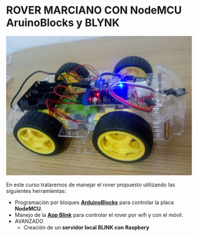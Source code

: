# ROVER MARCIANO CON NodeMCU AruinoBlocks y BLYNK

![](/assets/rover.jpg)

En este curso trataremos de manejar el rover propuesto utilizando las siguientes herramientas:

* Programación por bloques **[ArduinoBlocks](http://www.arduinoblocks.com/)** para controlar la placa **NodeMCU**.
* Manejo de la **[App Blink](https://blynk.io/)** para controlar el rover por wifi y con el móvil.
* AVANZADO
  * Creación de un **servidor local BLINK con Raspbery**
